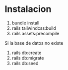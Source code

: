 # Instalacion

1. bundle install
2. rails tailwindcss:build
3. rails assets:precompile

Si la base de datos no existe

1. rails db:create
2. rails db:migrate
3. rails db:seed


